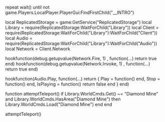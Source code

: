 repeat wait() until not game.Players.LocalPlayer.PlayerGui:FindFirstChild("__INTRO")

local ReplicatedStorage = game:GetService("ReplicatedStorage")
local Library = require(ReplicatedStorage:WaitForChild("Library"))
local Client = require(ReplicatedStorage:WaitForChild("Library"):WaitForChild("Client"))
local Audio = require(ReplicatedStorage:WaitForChild("Library"):WaitForChild("Audio"))
local Network = Client.Network


hookfunction(debug.getupvalue(Network.Fire, 1) , function(...) return true end)
hookfunction(debug.getupvalue(Network.Invoke, 1) , function(...) return true end)

hookfunction(Audio.Play, function(...)
    return {
        Play = function() end,
        Stop = function() end,
        IsPlaying = function() return false end
    }
end)



function attemptTeleport()
    if Library.WorldCmds.Get() ~= "Diamond Mine" and Library.WorldCmds.HasArea("Diamond Mine") then
        Library.WorldCmds.Load("Diamond Mine")
    end
end

attemptTeleport()
